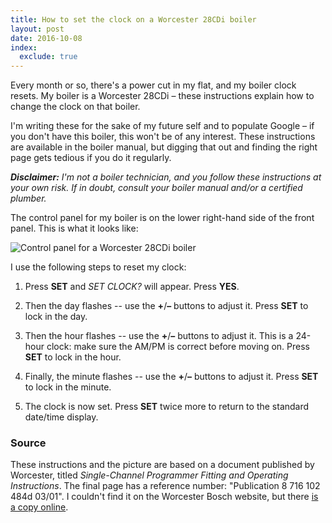 ```yaml
---
title: How to set the clock on a Worcester 28CDi boiler
layout: post
date: 2016-10-08
index:
  exclude: true
---
```


Every month or so, there's a power cut in my flat, and my boiler clock resets.
My boiler is a Worcester 28CDi &ndash; these instructions explain how to change the clock on that boiler.

I'm writing these for the sake of my future self and to populate Google &ndash; if you don't have this boiler, this won't be of any interest.
These instructions are available in the boiler manual, but digging that out and finding the right page gets tedious if you do it regularly.

_**Disclaimer:** I'm not a boiler technician, and you follow these instructions at your own risk.
If in doubt, consult your boiler manual and/or a certified plumber._

The control panel for my boiler is on the lower right-hand side of the front panel.
This is what it looks like:

![Control panel for a Worcester 28CDi boiler](/images/2016/boiler-panel.png)

I use the following steps to reset my clock:

1.  Press **SET** and *SET CLOCK?* will appear.  Press **YES**.

2.  Then the day flashes -- use the **+**/**&ndash;** buttons to adjust it.
    Press **SET** to lock in the day.

3.  Then the hour flashes -- use the **+**/**&ndash;** buttons to adjust it.
    This is a 24-hour clock: make sure the AM/PM is correct before moving on.
    Press **SET** to lock in the hour.

4.  Finally, the minute flashes -- use the **+**/**&ndash;** buttons to adjust it.
    Press **SET** to lock in the minute.

5.  The clock is now set.
    Press **SET** twice more to return to the standard date/time display.

### Source

These instructions and the picture are based on a document published by Worcester, titled *Single-Channel Programmer Fitting and Operating Instructions*.
The final page has a reference number: "Publication 8 716 102 484d 03/01".
I couldn't find it on the Worcester Bosch website, but there [is a copy online](http://www.gotogasdocs.co.uk/f/m/Worcester/Other%20Equipment%20&%20Information/single-channel-programmer.pdf).